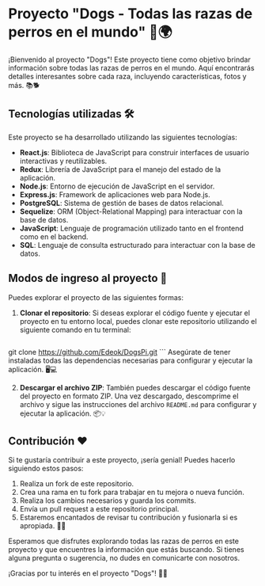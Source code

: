 # Proyecto "Dogs - Todas las razas de perros en el mundo" 🐶🌍

¡Bienvenido al proyecto "Dogs"! Este proyecto tiene como objetivo brindar información sobre todas las razas de perros en el mundo. Aquí encontrarás detalles interesantes sobre cada raza, incluyendo características, fotos y más. 📚🐕

## Tecnologías utilizadas 🛠️

Este proyecto se ha desarrollado utilizando las siguientes tecnologías:

- **React.js**: Biblioteca de JavaScript para construir interfaces de usuario interactivas y reutilizables.
- **Redux**: Librería de JavaScript para el manejo del estado de la aplicación.
- **Node.js**: Entorno de ejecución de JavaScript en el servidor.
- **Express.js**: Framework de aplicaciones web para Node.js.
- **PostgreSQL**: Sistema de gestión de bases de datos relacional.
- **Sequelize**: ORM (Object-Relational Mapping) para interactuar con la base de datos.
- **JavaScript**: Lenguaje de programación utilizado tanto en el frontend como en el backend.
- **SQL**: Lenguaje de consulta estructurado para interactuar con la base de datos. 

## Modos de ingreso al proyecto 🚀

Puedes explorar el proyecto de las siguientes formas:

1. **Clonar el repositorio**: Si deseas explorar el código fuente y ejecutar el proyecto en tu entorno local, puedes clonar este repositorio utilizando el siguiente comando en tu terminal: 

   ```
git clone https://github.com/Edeok/DogsPi.git ```
Asegúrate de tener instaladas todas las dependencias necesarias para configurar y ejecutar la aplicación. 🖥️💻

2. **Descargar el archivo ZIP**: También puedes descargar el código fuente del proyecto en formato ZIP. Una vez descargado, descomprime el archivo y sigue las instrucciones del archivo `README.md` para configurar y ejecutar la aplicación. 📦💡

## Contribución ❤️

Si te gustaría contribuir a este proyecto, ¡sería genial! Puedes hacerlo siguiendo estos pasos:

1. Realiza un fork de este repositorio.
2. Crea una rama en tu fork para trabajar en tu mejora o nueva función.
3. Realiza los cambios necesarios y guarda los commits.
4. Envía un pull request a este repositorio principal.
5. Estaremos encantados de revisar tu contribución y fusionarla si es apropiada. 🤝✨

Esperamos que disfrutes explorando todas las razas de perros en este proyecto y que encuentres la información que estás buscando. Si tienes alguna pregunta o sugerencia, no dudes en comunicarte con nosotros.

¡Gracias por tu interés en el proyecto "Dogs"! 🐾🐶
